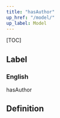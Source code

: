 ```yaml
---
title: "hasAuthor"
up_href: "/model/"
up_label: Model
---
```


[TOC]

## Label

### English
hasAuthor


## Definition



    
